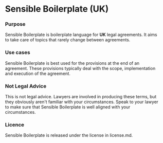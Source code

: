 # Sensible Boilerplate (UK) 

### Purpose

Sensible Boilerplate is boilerplate language for **UK** legal agreements.  It aims to take care of topics that rarely change between agreements.

### Use cases

Sensible Boilerplate is best used for the provisions at the end of an agreement.  These provisions typically deal with the scope, implementation and execution of the agreement.

### Not Legal Advice

This is not legal advice.  Lawyers are involved in producing these terms, but they obviously aren't familiar with your circumstances.  Speak to your lawyer to make sure that Sensible Boilerplate is well aligned with your circumstances.

### Licence

Sensible Boilerplate is released under the license in license.md.
